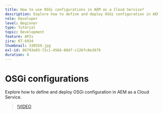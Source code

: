 ```yaml
---
title: How to use OSGi configurations in AEM as a Cloud Service?
description: Explore how to define and deploy OSGi configuration in AEM as a Cloud Service.
role: Developer
level: Beginner
type: Tutorial
topic: Development
feature: APIs
jira: KT-6934
thumbnail: 330559.jpg
exl-id: 06793e03-72c1-4566-80d7-c126fc8e3879
duration: 6
---
```

# OSGi configurations

Explore how to define and deploy OSGi configuration in AEM as a Cloud Service.

>[!VIDEO](https://video.tv.adobe.com/v/330559?quality=12&learn=on)
